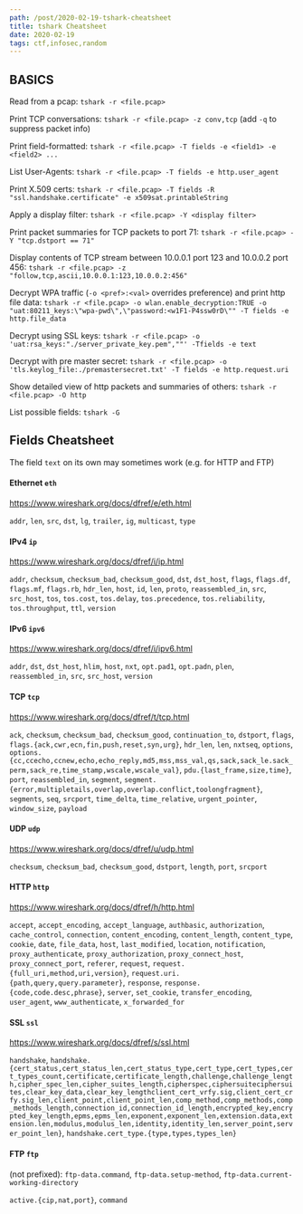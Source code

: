 ```yaml
---
path: /post/2020-02-19-tshark-cheatsheet
title: tshark Cheatsheet
date: 2020-02-19
tags: ctf,infosec,random
---
```


## BASICS

Read from a pcap: `tshark -r <file.pcap>`

Print TCP conversations: `tshark -r <file.pcap> -z conv,tcp` (add `-q` to suppress packet info)

Print field-formatted: `tshark -r <file.pcap> -T fields -e <field1> -e <field2> ...`

List User-Agents: `tshark -r <file.pcap> -T fields -e http.user_agent`

Print X.509 certs: `tshark -r <file.pcap> -T fields -R "ssl.handshake.certificate" -e x509sat.printableString`

Apply a display filter: `tshark -r <file.pcap> -Y <display filter>`

Print packet summaries for TCP packets to port 71: `tshark -r <file.pcap> -Y "tcp.dstport == 71"`

Display contents of TCP stream between 10.0.0.1 port 123 and 10.0.0.2 port 456: `tshark -r <file.pcap> -z "follow,tcp,ascii,10.0.0.1:123,10.0.0.2:456"`

Decrypt WPA traffic (`-o <pref>:<val>` overrides preference) and print http file data: `tshark -r <file.pcap> -o wlan.enable_decryption:TRUE -o "uat:80211_keys:\"wpa-pwd\",\"password:<w1F1-P4ssw0rD\"" -T fields -e http.file_data`

Decrypt using SSL keys: `tshark -r <file.pcap> -o 'uat:rsa_keys:"./server_private_key.pem",""' -Tfields -e text `

Decrypt with pre master secret: `tshark -r <file.pcap> -o 'tls.keylog_file:./premastersecret.txt' -T fields -e http.request.uri`

Show detailed view of http packets and summaries of others: `tshark -r <file.pcap> -O http`

List possible fields: `tshark -G`

## Fields Cheatsheet

The field `text` on its own may sometimes work (e.g. for HTTP and FTP)

#### Ethernet `eth`

https://www.wireshark.org/docs/dfref/e/eth.html

`addr`, `len`, `src`, `dst`, `lg`, `trailer`, `ig`, `multicast`, `type`

#### IPv4 `ip`

https://www.wireshark.org/docs/dfref/i/ip.html

`addr`, `checksum`, `checksum_bad`, `checksum_good`, `dst`, `dst_host`, `flags`, `flags.df`, `flags.mf`, `flags.rb`, `hdr_len`, `host`, `id`, `len`, `proto`, `reassembled_in`, `src`, `src_host`, `tos`, `tos.cost`, `tos.delay`, `tos.precedence`, `tos.reliability`, `tos.throughput`, `ttl`, `version`

#### IPv6 `ipv6`

https://www.wireshark.org/docs/dfref/i/ipv6.html

`addr`, `dst`, `dst_host`, `hlim`, `host`, `nxt`, `opt.pad1`, `opt.padn`, `plen`, `reassembled_in`, `src`, `src_host`, `version`

#### TCP `tcp`

https://www.wireshark.org/docs/dfref/t/tcp.html

`ack`, `checksum`, `checksum_bad`, `checksum_good`, `continuation_to`, `dstport`, `flags`, `flags.{ack,cwr,ecn,fin,push,reset,syn,urg}`, `hdr_len`, `len`, `nxtseq`, `options`, `options.{cc,ccecho,ccnew,echo,echo_reply,md5,mss,mss_val,qs,sack,sack_le.sack_perm,sack_re,time_stamp,wscale,wscale_val}`, `pdu.{last_frame,size,time}`, `port`, `reassembled_in`, `segment`, `segment.{error,multipletails,overlap,overlap.conflict,toolongfragment}`, `segments`, `seq`, `srcport`, `time_delta`, `time_relative`, `urgent_pointer`, `window_size`, `payload`

#### UDP `udp`

https://www.wireshark.org/docs/dfref/u/udp.html

`checksum`, `checksum_bad`, `checksum_good`, `dstport`, `length`, `port`, `srcport`

#### HTTP `http`

https://www.wireshark.org/docs/dfref/h/http.html

`accept`, `accept_encoding`, `accept_language`, `authbasic`, `authorization`, `cache_control`, `connection`, `content_encoding`, `content_length`, `content_type`, `cookie`, `date`, `file_data`, `host`, `last_modified`, `location`, `notification`, `proxy_authenticate`, `proxy_authorization`, `proxy_connect_host`, `proxy_connect_port`, `referer`, `request`, `request.{full_uri,method,uri,version}`, `request.uri.{path,query,query.parameter}`, `response`, `response.{code,code.desc,phrase}`, `server`, `set_cookie`, `transfer_encoding`, `user_agent`, `www_authenticate`, `x_forwarded_for`

#### SSL `ssl`

https://www.wireshark.org/docs/dfref/s/ssl.html

`handshake`, `handshake.{cert_status,cert_status_len,cert_status_type,cert_type,cert_types,cert_types_count,certificate,certificate_length,challenge,challenge_length,cipher_spec_len,cipher_suites_length,cipherspec,ciphersuiteciphersuites,clear_key_data,clear_key_lengthclient_cert_vrfy.sig,client_cert_crfy.sig_len,client_point,client_point_len,comp_method,comp_methods,comp_methods_length,connection_id,connection_id_length,encrypted_key,encrypted_key_length,epms,epms_len,exponent,exponent_len,extension.data,extension.len,modulus,modulus_len,identity,identity_len,server_point,server_point_len}`, `handshake.cert_type.{type,types,types_len}`

#### FTP `ftp`

(not prefixed): `ftp-data.command`, `ftp-data.setup-method`, `ftp-data.current-working-directory`

`active.{cip,nat,port}`, `command`

